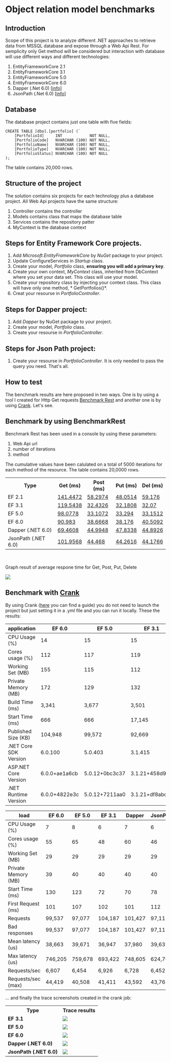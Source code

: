 # Object relation model benchmarks

## Introduction
Scope of this project is to analyze different .NET approaches to retrieve data from MSSQL database and expose through a Web Api Rest. For semplicity only Get method will be considered but
interaction with database will use different ways and different technologies:

1. EntityFrameworkCore 2.1
2. EntityFrameworkCore 3.1
3. EntityFrameworkCore 5.0
4. EntityFrameworkCore 6.0
5. Dapper (.Net 6.0) [[info](https://github.com/DapperLib/Dapper)]
6. JsonPath (.Net 6.0) [[info](https://docs.microsoft.com/en-us/sql/relational-databases/json/json-path-expressions-sql-server?view=sql-server-2017)]

## Database
The database project contains just one table with five fields:

```
CREATE TABLE [dbo].[portfolio] (`
    [PortfolioId]     INT            NOT NULL,
    [PortfolioCode]   NVARCHAR (100) NOT NULL,
    [PortfolioName]   NVARCHAR (100) NOT NULL,
    [PortfolioType]   NVARCHAR (100) NOT NULL,
    [PortfolioStatus] NVARCHAR (100) NOT NULL
);
```

The table contains 20,000 rows.

## Structure of the project
The solution contains six projects for each technology plus a database project. All Web Api projects have the same structure:
1. Controller contains the controller
2. Models contains class that maps the database table
3. Services contains the repository patter
4. MyContext is the database context 

## Steps for Entity Framework Core projects.
1. Add *Microsoft.EntityFrameworkCore* by *NuGet* package to your project.
2. Update ConfigureServices in *Startup* class.
3. Create your model, *Portfolio* class, **ensuring you will add a primary key**.
4. Create your own context, *MyContext* class, inherited from DbContext where you set your data set. This class will use your model.
5. Create your repository class by injecting your context class. This class will have only one method, * GetPortfolios()*.
6. Creat your resourse in *PortfolioController*.

## Steps for Dapper project:
1. Add *Dapper* by NuGet package to your project.
2. Create your model, *Portfolio* class.
3. Create your resourse in *PortfolioController*.

## Steps for Json Path project:
1. Create your resourse in *PortfolioController*. It is only needed to pass the query you need. That's all.


## How to test
The benchmark results are here proposed in two ways. One is by using a tool I created for Http Get requests [Benchmark Rest](https://github.com/skepee/Benchmark-Rest-Api-Get) and another one is by using [Crank](https://github.com/dotnet/crank). Let's see.

## Benchmark by using BenchmarkRest
Benchmark Rest has been used in a console by using these parameters:
1. Web Api url
2. number of iterations
4. method

The cumulative values have been calulated on a total of 5000 iterations for each method of the resource.
The table contains 20,0000 rows.

<table>
    <tr>
        <th>Type</th>
        <th>Get (ms)</th>
        <th>Post (ms)</th>
        <th>Put (ms)</th>
        <th>Del (ms)</th>
    </tr>
    <tr>
        <td>EF 2.1</td>
        <td><a href="https://github.com/skepee/Orm-Compare/blob/master/OrmCompare/JsonEF_2_1/Benchmark/EF2.1-Get.log">141.4472</a></td>
        <td><a href="https://github.com/skepee/Orm-Compare/blob/master/OrmCompare/JsonEF_2_1/Benchmark/EF2.1-Get.log">58.2974</a></td>
        <td><a href="https://github.com/skepee/Orm-Compare/blob/master/OrmCompare/JsonEF_2_1/Benchmark/EF2.1-Get.log">48.0514</a></td>
        <td><a href="https://github.com/skepee/Orm-Compare/blob/master/OrmCompare/JsonEF_2_1/Benchmark/EF2.1-Get.log">59.176</a></td>
    </tr> 
    <tr>
        <td>EF 3.1</td>
        <td><a href="https://github.com/skepee/Orm-Compare/blob/master/OrmCompare/JsonEF_3_1/Benchmark/EF3.1-Get.log">119.5438</a></td>
        <td><a href="https://github.com/skepee/Orm-Compare/blob/master/OrmCompare/JsonEF_3_1/Benchmark/EF3.1-Get.log">32.4326</a></td>
        <td><a href="https://github.com/skepee/Orm-Compare/blob/master/OrmCompare/JsonEF_3_1/Benchmark/EF3.1-Get.log">32.1808</a></td>
        <td><a href="https://github.com/skepee/Orm-Compare/blob/master/OrmCompare/JsonEF_3_1/Benchmark/EF3.1-Get.log">32.07</a></td>
    </tr> 
    <tr>
        <td>EF 5.0</td>
        <td><a href="https://github.com/skepee/Orm-Compare/blob/master/OrmCompare/JsonEF_5_0/Benchmark/EF5.0-Get.log">98.0778</a></td>
        <td><a href="https://github.com/skepee/Orm-Compare/blob/master/OrmCompare/JsonEF_5_0/Benchmark/EF5.0-Get.log">33.1072</a></td>
        <td><a href="https://github.com/skepee/Orm-Compare/blob/master/OrmCompare/JsonEF_5_0/Benchmark/EF5.0-Get.log">33.294</a></td>
        <td><a href="https://github.com/skepee/Orm-Compare/blob/master/OrmCompare/JsonEF_5_0/Benchmark/EF5.0-Get.log">33.1512</a></td>
    </tr> 
    <tr>
        <td>EF 6.0</td>
        <td><a href="https://github.com/skepee/Orm-Compare/blob/master/OrmCompare/JsonEF_6_0/Benchmark/EF6.0-Get.log">90.983</a></td>
        <td><a href="https://github.com/skepee/Orm-Compare/blob/master/OrmCompare/JsonEF_6_0/Benchmark/EF6.0-Post.log">38.6668</a></td>
        <td><a href="https://github.com/skepee/Orm-Compare/blob/master/OrmCompare/JsonEF_6_0/Benchmark/EF6.0-Put.log">38.176</a></td>
        <td><a href="https://github.com/skepee/Orm-Compare/blob/master/OrmCompare/JsonEF_6_0/Benchmark/EF6.0-Delete.log">40.5092</a></td>
    </tr> 
    <tr>
        <td>Dapper (.NET 6.0)</td>
        <td><a href="https://github.com/skepee/Orm-Compare/blob/master/OrmCompare/JsonDapper_6_0/Benchmark/Dapper-Get.log">69.4608</a></td>
        <td><a href="https://github.com/skepee/Orm-Compare/blob/master/OrmCompare/JsonDapper_6_0/Benchmark/Dapper-Post.log">44.9948</a></td>
        <td><a href="https://github.com/skepee/Orm-Compare/blob/master/OrmCompare/JsonDapper_6_0/Benchmark/Dapper-Put.log">47.8338</a></td>
        <td><a href="https://github.com/skepee/Orm-Compare/blob/master/OrmCompare/JsonDapper_6_0/Benchmark/Dapper-Delete.log">44.8926</a></td>
    </tr> 
    <tr>
        <td>JsonPath (.NET 6.0)</td>
        <td><a href="https://github.com/skepee/Orm-Compare/blob/master/OrmCompare/JsonPath_6_0/Benchmark/JsonPath-Get.log">101.9568</a></td>
        <td><a href="https://github.com/skepee/Orm-Compare/blob/master/OrmCompare/JsonPath_6_0/Benchmark/JsonPath-Post.log">44.468</a></td>
        <td><a href="https://github.com/skepee/Orm-Compare/blob/master/OrmCompare/JsonPath_6_0/Benchmark/JsonPath-Put.log">44.2616</a></td>
        <td><a href="https://github.com/skepee/Orm-Compare/blob/master/OrmCompare/JsonPath_6_0/Benchmark/JsonPath-Delete.log">44.1766</a></td>
    </tr> 
</table>
<br/>
<p>Graph result of average respone time for Get, Post, Put, Delete</p>
<img src="https://github.com/skepee/Orm-Compare/blob/master/OrmCompare/OrmResult.jpg">

## Benchmark with [Crank](https://github.com/dotnet/crank)
By using Crank ([here](https://www.youtube.com/watch?v=2IgfrnG-128) you can find a guide) you do not need to launch the project but just setting it in a .yml file and you can run it locally. These the results:

| application           |   **EF 6.0**  |  **EF 5.0**    |  **EF 3.1**    |   **Dapper**  |  **JsonPath** |
| --------------------- | ------------- | -------------- |--------------  | ------------- | ------------- |
| CPU Usage (%)         | 14            | 15             | 15             | 18            | 23            |
| Cores usage (%)       | 112           | 117            | 119            | 145           | 183           |
| Working Set (MB)      | 155           | 115            | 112            | 108           | 146           |
| Private Memory (MB)   | 172           | 129            | 132            | 126           | 163           |
| Build Time (ms)       | 3,341         | 3,677          | 3,501          | 3,237         | 2,225         |
| Start Time (ms)       | 666           | 666            | 17,145         | 16,327        | 703           |
| Published Size (KB)   | 104,948       | 99,572         | 92,669         | 96,567        | 96,369        |
| .NET Core SDK Version | 6.0.100       | 5.0.403        | 3.1.415        | 6.0.100       | 6.0.100       |
| ASP.NET Core Version  | 6.0.0+ae1a6cb | 5.0.12+0bc3c37 | 3.1.21+458d974 | 6.0.0+ae1a6cb | 6.0.0+ae1a6cb |
| .NET Runtime Version  | 6.0.0+4822e3c | 5.0.12+7211aa0 | 3.1.21+df8abc0 | 6.0.0+4822e3c | 6.0.0+4822e3c |


| load                | **EF 6.0**  | **EF 5.0**  |  **EF 3.1** | **Dapper**  | **JsonPath**|
| ------------------- | ----------- |-----------  | ----------- | ----------- | ------- |
| CPU Usage (%)       | 7           | 8           | 6           | 7           | 6       |
| Cores usage (%)     | 55          | 65          | 48          | 60          | 46      |
| Working Set (MB)    | 29          | 29          | 29          | 29          | 29      |
| Private Memory (MB) | 39          | 40          | 40          | 40          | 40      |
| Start Time (ms)     | 130         | 123         | 72          | 70          | 78      |
| First Request (ms)  | 101         | 107         | 102         | 101         | 112     |
| Requests            | 99,537      | 97,077      | 104,187     | 101,427     | 97,117  |
| Bad responses       | 99,537      | 97,077      | 104,187     | 101,427     | 97,117  |
| Mean latency (us)   | 38,663      | 39,671      | 36,947      | 37,980      | 39,639  |
| Max latency (us)    | 746,205     | 759,678     | 693,422     | 748,605     | 624,703 |
| Requests/sec        | 6,607       | 6,454       | 6,926       | 6,728       | 6,452   |
| Requests/sec (max)  | 44,419      | 40,508      | 41,411      | 43,592      | 43,768  |

... and finally the trace screenshots created in the crank job:

<table>
    <tr>
        <th>Type</th>
        <th>Trace results</th>
    </tr>
    <tr>
        <td><strong>EF 3.1</strong></td>
        <td><img src="https://github.com/skepee/Orm-Compare/blob/master/Crank Trace results/OrmCompareTraceEF3.1.jpg"></td>
    </tr> 
    <tr>
        <td><strong>EF 5.0</strong></td>
        <td><img src="https://github.com/skepee/Orm-Compare/blob/master/Crank Trace results/OrmCompareTraceEF5.0.jpg"></td>
    </tr> 
    <tr>
        <td><strong>EF 6.0</strong></td>
        <td><img src="https://github.com/skepee/Orm-Compare/blob/master/Crank Trace results/OrmCompareTraceEF6.0.jpg"></td>
    </tr> 
    <tr>
        <td><strong>Dapper (.NET 6.0)</strong></td>
        <td><img src="https://github.com/skepee/Orm-Compare/blob/master/Crank Trace results/OrmCompareTraceDapper.jpg"></td>
    </tr> 
    <tr>
        <td><strong>JsonPath (.NET 6.0)</strong></td>
        <td><img src="https://github.com/skepee/Orm-Compare/blob/master/Crank Trace results/OrmCompareTraceJsonPath.jpg"></td>
    </tr> 
</table>



